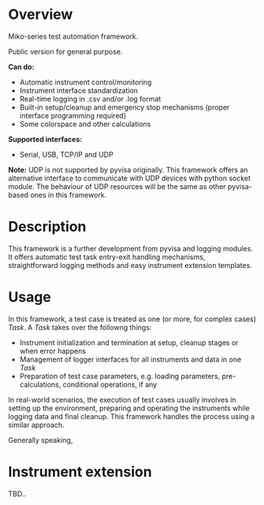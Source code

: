 # Overview
Miko-series test automation framework.

Public version for general purpose.

**Can do:**
* Automatic instrument control/monitoring
* Instrument interface standardization
* Real-time logging in .csv and/or .log format
* Built-in setup/cleanup and emergency stop mechanisms (proper interface programming required)
* Some colorspace and other calculations

**Supported interfaces:**
* Serial, USB, TCP/IP and UDP

**Note:** UDP is not supported by pyvisa originally. 
This framework offers an alternative interface to communicate with UDP devices with python socket module. 
The behaviour of UDP resources will be the same as other pyvisa-based ones in this framework.


# Description
This framework is a further development from pyvisa and logging modules. 
It offers automatic test task entry-exit handling mechanisms, straightforward logging methods and easy instrument extension templates.

# Usage
In this framework, a test case is treated as one (or more, for complex cases) *Task*. A *Task* takes over the followng things:
* Instrument initialization and termination at setup, cleanup stages or when error happens
* Management of logger interfaces for all instruments and data in one *Task*
* Preparation of test case parameters, e.g. loading parameters, pre-calculations, conditional operations, if any

In real-world scenarios, the execution of test cases usually involves in setting up the environment, preparing and operating the instruments while logging data and final cleanup. This framework handles the process using a similar approach. 

Generally speaking, 


# Instrument extension
TBD..
